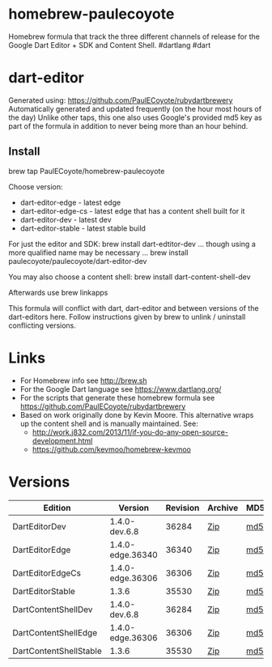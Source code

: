 homebrew-paulecoyote
====================

Homebrew formula that track the three different channels of release for the Google Dart Editor + SDK and Content Shell.  #dartlang #dart

dart-editor
===========

Generated using: https://github.com/PaulECoyote/rubydartbrewery
Automatically generated and updated frequently (on the hour most hours of the day)
Unlike other taps, this one also uses Google's provided md5 key as part of the formula in addition to never being more than an hour behind.

Install
-------
brew tap PaulECoyote/homebrew-paulecoyote

Choose version:
* dart-editor-edge - latest edge
* dart-editor-edge-cs - latest edge that has a content shell built for it
* dart-editor-dev - latest dev
* dart-editor-stable - latest stable build

For just the editor and SDK:
brew install dart-edtitor-dev
... though using a more qualified name may be necessary ...
brew install paulecoyote/paulecoyote/dart-editor-dev

You may also choose a content shell:
brew install dart-content-shell-dev

Afterwards use 
brew linkapps

This formula will conflict with dart, dart-editor and between versions of the dart-editors here.  Follow instructions given by brew to unlink / uninstall conflicting versions.

Links
=====
* For Homebrew info see http://brew.sh
* For the Google Dart language see https://www.dartlang.org/
* For the scripts that generate these homebrew formula see https://github.com/PaulECoyote/rubydartbrewery
* Based on work originally done by Kevin Moore. This alternative wraps up the content shell and is manually maintained.  See: 
    * http://work.j832.com/2013/11/if-you-do-any-open-source-development.html
    * https://github.com/kevmoo/homebrew-kevmoo

Versions
========
| Edition | Version | Revision | Archive | MD5 | Notes |
| ------- | ------- | -------- | ------- | --- | ----- |
| DartEditorDev | 1.4.0-dev.6.8 | 36284 | [Zip](http://storage.googleapis.com/dart-archive/channels/dev/release/36284/editor/darteditor-macos-x64.zip) | [md5](http://storage.googleapis.com/dart-archive/channels/dev/release/36284/editor/darteditor-macos-x64.zip.md5sum) | [Changes](http://storage.googleapis.com/dart-archive/channels/dev/release/latest/changelog.html) |
| DartEditorEdge | 1.4.0-edge.36340 | 36340 | [Zip](http://storage.googleapis.com/dart-archive/channels/be/raw/36340/editor/darteditor-macos-x64.zip) | [md5](http://storage.googleapis.com/dart-archive/channels/be/raw/36340/editor/darteditor-macos-x64.zip.md5sum) | - |
| DartEditorEdgeCs | 1.4.0-edge.36306 | 36306 | [Zip](http://storage.googleapis.com/dart-archive/channels/be/raw/36306/editor/darteditor-macos-x64.zip) | [md5](http://storage.googleapis.com/dart-archive/channels/be/raw/36306/editor/darteditor-macos-x64.zip.md5sum) | - |
| DartEditorStable | 1.3.6 | 35530 | [Zip](http://storage.googleapis.com/dart-archive/channels/stable/release/35530/editor/darteditor-macos-x64.zip) | [md5](http://storage.googleapis.com/dart-archive/channels/stable/release/35530/editor/darteditor-macos-x64.zip.md5sum) | [Changes](http://storage.googleapis.com/dart-archive/channels/stable/release/latest/changelog.html) |
| DartContentShellDev | 1.4.0-dev.6.8 | 36284 | [Zip](http://storage.googleapis.com/dart-archive/channels/dev/release/36284/dartium/content_shell-macos-ia32-release.zip) | [md5](http://storage.googleapis.com/dart-archive/channels/dev/release/36284/dartium/content_shell-macos-ia32-release.zip.md5sum) | - |
| DartContentShellEdge | 1.4.0-edge.36306 | 36306 | [Zip](http://storage.googleapis.com/dart-archive/channels/be/raw/36306/dartium/content_shell-macos-ia32-release.zip) | [md5](http://storage.googleapis.com/dart-archive/channels/be/raw/36306/dartium/content_shell-macos-ia32-release.zip.md5sum) | - |
| DartContentShellStable | 1.3.6 | 35530 | [Zip](http://storage.googleapis.com/dart-archive/channels/stable/release/35530/dartium/content_shell-macos-ia32-release.zip) | [md5](http://storage.googleapis.com/dart-archive/channels/stable/release/35530/dartium/content_shell-macos-ia32-release.zip.md5sum) | - |
